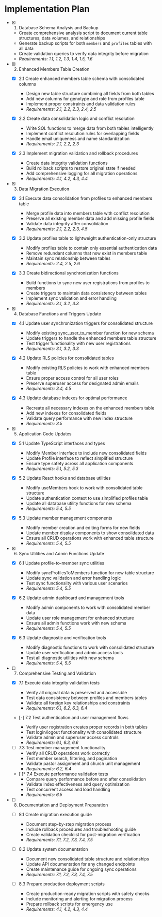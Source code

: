 # Implementation Plan

- [x] 1. Database Schema Analysis and Backup











  - Create comprehensive analysis script to document current table structures, data volumes, and relationships
  - Generate backup scripts for both `members` and `profiles` tables with all data
  - Create validation queries to verify data integrity before migration
  - _Requirements: 1.1, 1.2, 1.3, 1.4, 1.5, 1.6_

- [x] 2. Enhanced Members Table Creation









  - [x] 2.1 Create enhanced members table schema with consolidated columns


    - Design new table structure combining all fields from both tables
    - Add new columns for genotype and role from profiles table
    - Implement proper constraints and data validation rules
    - _Requirements: 2.1, 2.2, 2.3, 2.4, 2.5_

  - [x] 2.2 Create data consolidation logic and conflict resolution


    - Write SQL functions to merge data from both tables intelligently
    - Implement conflict resolution rules for overlapping fields
    - Handle email uniqueness and name standardization
    - _Requirements: 2.1, 2.2, 2.3_

  - [x] 2.3 Implement migration validation and rollback procedures


    - Create data integrity validation functions
    - Build rollback scripts to restore original state if needed
    - Add comprehensive logging for all migration operations
    - _Requirements: 4.1, 4.2, 4.3, 4.4_

- [x] 3. Data Migration Execution





  - [x] 3.1 Execute data consolidation from profiles to enhanced members table


    - Merge profile data into members table with conflict resolution
    - Preserve all existing member data and add missing profile fields
    - Validate data integrity after consolidation
    - _Requirements: 2.1, 2.2, 2.3, 4.5_

  - [x] 3.2 Update profiles table to lightweight authentication-only structure

    - Modify profiles table to contain only essential authentication data
    - Remove redundant columns that now exist in members table
    - Maintain sync relationship between tables
    - _Requirements: 2.4, 2.5, 2.6_

  - [x] 3.3 Create bidirectional synchronization functions

    - Build functions to sync new user registrations from profiles to members
    - Create triggers to maintain data consistency between tables
    - Implement sync validation and error handling
    - _Requirements: 3.1, 3.2, 3.3_

- [x] 4. Database Functions and Triggers Update





  - [x] 4.1 Update user synchronization triggers for consolidated structure


    - Modify existing sync_user_to_member function for new schema
    - Update triggers to handle the enhanced members table structure
    - Test trigger functionality with new user registrations
    - _Requirements: 3.1, 3.2, 3.3_

  - [x] 4.2 Update RLS policies for consolidated tables


    - Modify existing RLS policies to work with enhanced members table
    - Ensure proper access control for all user roles
    - Preserve superuser access for designated admin emails
    - _Requirements: 3.4, 4.5_



  - [x] 4.3 Update database indexes for optimal performance






    - Recreate all necessary indexes on the enhanced members table
    - Add new indexes for consolidated fields
    - Validate query performance with new index structure
    - _Requirements: 3.5_

- [x] 5. Application Code Updates





  - [x] 5.1 Update TypeScript interfaces and types


    - Modify Member interface to include new consolidated fields
    - Update Profile interface to reflect simplified structure
    - Ensure type safety across all application components
    - _Requirements: 5.1, 5.2, 5.3_

  - [x] 5.2 Update React hooks and database utilities


    - Modify useMembers hook to work with consolidated table structure
    - Update authentication context to use simplified profiles table
    - Update all database utility functions for new schema
    - _Requirements: 5.4, 5.5_

  - [x] 5.3 Update member management components


    - Modify member creation and editing forms for new fields
    - Update member display components to show consolidated data
    - Ensure all CRUD operations work with enhanced table structure
    - _Requirements: 5.4, 5.5_

- [x] 6. Sync Utilities and Admin Functions Update





  - [x] 6.1 Update profile-to-member sync utilities


    - Modify syncProfilesToMembers function for new table structure
    - Update sync validation and error handling logic
    - Test sync functionality with various user scenarios
    - _Requirements: 5.4, 5.5_


  - [x] 6.2 Update admin dashboard and management tools

    - Modify admin components to work with consolidated member data
    - Update user role management for enhanced structure
    - Ensure all admin functions work with new schema
    - _Requirements: 5.4, 5.5_

  - [x] 6.3 Update diagnostic and verification tools


    - Modify diagnostic functions to work with consolidated structure
    - Update user verification and admin access tools
    - Test all diagnostic utilities with new schema
    - _Requirements: 5.4, 5.5_

- [ ] 7. Comprehensive Testing and Validation












  - [x] 7.1 Execute data integrity validation tests



    - Verify all original data is preserved and accessible
    - Test data consistency between profiles and members tables
    - Validate all foreign key relationships and constraints
    - _Requirements: 6.1, 6.2, 6.3, 6.4_

  - [-] 7.2 Test authentication and user management flows











    - Verify user registration creates proper records in both tables
    - Test login/logout functionality with consolidated structure
    - Validate admin and superuser access controls
    - _Requirements: 6.1, 6.3, 6.6_

  - [ ] 7.3 Test member management functionality
    - Verify all CRUD operations work correctly
    - Test member search, filtering, and pagination
    - Validate pastor assignment and church unit management
    - _Requirements: 6.2, 6.4_

  - [ ]* 7.4 Execute performance validation tests
    - Compare query performance before and after consolidation
    - Validate index effectiveness and query optimization
    - Test concurrent access and load handling
    - _Requirements: 6.5_

- [ ] 8. Documentation and Deployment Preparation
  - [ ] 8.1 Create migration execution guide
    - Document step-by-step migration process
    - Include rollback procedures and troubleshooting guide
    - Create validation checklist for post-migration verification
    - _Requirements: 7.1, 7.2, 7.3, 7.4, 7.5_

  - [ ] 8.2 Update system documentation
    - Document new consolidated table structure and relationships
    - Update API documentation for any changed endpoints
    - Create maintenance guide for ongoing sync operations
    - _Requirements: 7.1, 7.2, 7.3, 7.4, 7.5_

  - [ ] 8.3 Prepare production deployment scripts
    - Create production-ready migration scripts with safety checks
    - Include monitoring and alerting for migration process
    - Prepare rollback scripts for emergency use
    - _Requirements: 4.1, 4.2, 4.3, 4.4_